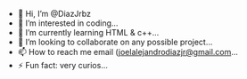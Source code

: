 - 👋 Hi, I’m @DiazJrbz
- 👀 I’m interested in coding...
- 🌱 I’m currently learning HTML & c++...
- 💞️ I’m looking to collaborate on any possible project...
- 📫 How to reach me email (joelalejandrodiazjr@gmail.com...
- ⚡ Fun fact: very curios...

<!---
DiazJrbz/DiazJrbz is a ✨ special ✨ repository because its `README.md` (this file) appears on your GitHub profile.
You can click the Preview link to take a look at your changes.
--->
